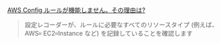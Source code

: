 [AWS Config ルールが機能しません。その理由は?](https://aws.amazon.com/jp/premiumsupport/knowledge-center/config-rule-not-working/)
> 設定レコーダーが、ルールに必要なすべてのリソースタイプ (例えば、AWS። EC2።Instance など) を記録していることを確認します

